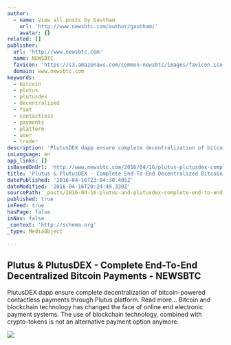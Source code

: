 ```yaml
---
author:
  - name: View all posts by Gautham
    url: 'http://www.newsbtc.com/author/gautham/'
    avatar: {}
related: []
publisher:
  url: 'http://www.newsbtc.com'
  name: NEWSBTC
  favicon: 'https://s3.amazonaws.com/common-newsbtc/images/favicon.ico'
  domain: www.newsbtc.com
keywords:
  - bitcoin
  - plutus
  - plutusdex
  - decentralized
  - fiat
  - contactless
  - payments
  - platform
  - user
  - trader
description: 'PlutusDEX dapp ensure complete decentralization of bitcoin-powered contactless payments through Plutus platform. Read more... Bitcoin and blockchain technology has changed the face of online end electronic payment systems. The use of blockchain technology, combined with crypto-tokens is not an alternative payment option anymore.'
inLanguage: en
app_links: []
isBasedOnUrl: 'http://www.newsbtc.com/2016/04/16/plutus-plutusdex-complete-end-to-end-decentralized-bitcoin-payments/'
title: 'Plutus & PlutusDEX - Complete End-To-End Decentralized Bitcoin Payments - NEWSBTC'
datePublished: '2016-04-16T23:04:30.405Z'
dateModified: '2016-04-16T20:24:49.330Z'
sourcePath: _posts/2016-04-16-plutus-and-plutusdex-complete-end-to-end-decentralized-bitco.md
published: true
inFeed: true
hasPage: false
inNav: false
_context: 'http://schema.org'
_type: MediaObject

---
```

<article style=""><h1>Plutus &amp; PlutusDEX - Complete End-To-End Decentralized Bitcoin Payments - NEWSBTC</h1><p>PlutusDEX dapp ensure complete decentralization of bitcoin-powered contactless payments through Plutus platform. Read more... Bitcoin and blockchain technology has changed the face of online end electronic payment systems. The use of blockchain technology, combined with crypto-tokens is not an alternative payment option anymore.</p><img src="http://s3.amazonaws.com/main-newsbtc-images/2016/04/16144034/16827324155_4a10b10a22_z.jpg" /></article>